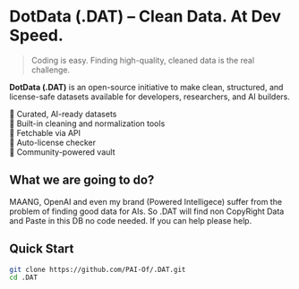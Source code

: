 # DotData (.DAT) – Clean Data. At Dev Speed.

> Coding is easy. Finding high-quality, cleaned data is the real challenge.

**DotData (.DAT)** is an open-source initiative to make clean, structured, and license-safe datasets available for developers, researchers, and AI builders.

🔹 Curated, AI-ready datasets  
🔹 Built-in cleaning and normalization tools  
🔹 Fetchable via API  
🔹 Auto-license checker  
🔹 Community-powered vault

## What we are going to do?
MAANG, OpenAI and even my brand (Powered Intelligece) suffer from the problem of finding good data for AIs.
So .DAT will find non CopyRight Data and Paste in this DB no code needed.
If you can help please help.

## Quick Start
```bash
git clone https://github.com/PAI-Of/.DAT.git
cd .DAT
```
